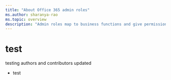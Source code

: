```yaml
---
title: "About Office 365 admin roles"
ms.author: sharanya-rao
ms.topic: overview
description: "Admin roles map to business functions and give permissions to do specific tasks in the admin center. For example, the Service admin opens support tickets with Microsoft.."
---
```


# test
testing authors and contributors
updated
+ test
